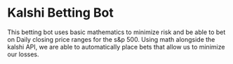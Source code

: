 # Kalshi Betting Bot

This betting bot uses basic mathematics to minimize risk and be able to bet on Daily closing price ranges for the s&p 500. Using math alongside the kalshi API, we are able to automatically place bets that allow us to minimize our losses.

